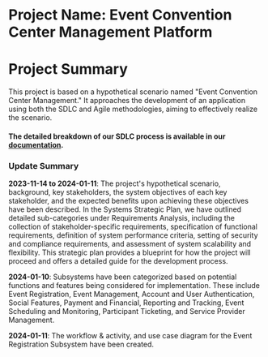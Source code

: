 # Project Name: Event Convention Center Management Platform

# Project Summary
This project is based on a hypothetical scenario named "Event Convention Center Management." It approaches the development of an application using both the SDLC and Agile methodologies, aiming to effectively realize the scenario.

#### The detailed breakdown of our SDLC process is available in our [documentation](https://docs.google.com/document/d/170kKnkJc6-BWUKCEmeUrgFjTqlZYTcUQKoHxivKamZ0/edit?usp=sharing).

### Update Summary
**2023-11-14 to 2024-01-11**: The project's hypothetical scenario, background, key stakeholders, the system objectives of each key stakeholder, and the expected benefits upon achieving these objectives have been described. In the Systems Strategic Plan, we have outlined detailed sub-categories under Requirements Analysis, including the collection of stakeholder-specific requirements, specification of functional requirements, definition of system performance criteria, setting of security and compliance requirements, and assessment of system scalability and flexibility. This strategic plan provides a blueprint for how the project will proceed and offers a detailed guide for the development process.

**2024-01-10**: Subsystems have been categorized based on potential functions and features being considered for implementation. These include Event Registration, Event Management, Account and User Authentication, Social Features, Payment and Financial, Reporting and Tracking, Event Scheduling and Monitoring, Participant Ticketing, and Service Provider Management.

**2024-01-11**: The workflow & activity, and use case diagram for the Event Registration Subsystem have been created.
